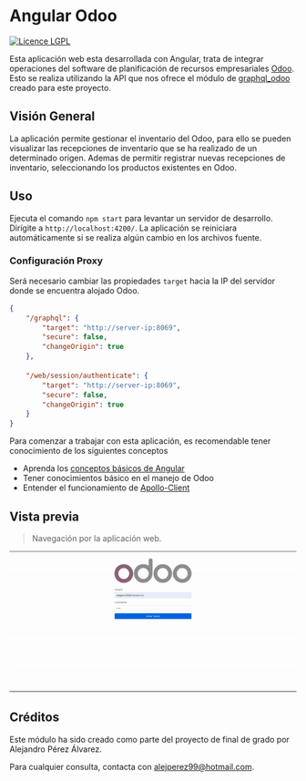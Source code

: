 # Angular Odoo

[![Licence LGPL](https://img.shields.io/badge/licence-LGPL--3-blue.png)](http://www.gnu.org/licenses/lgpl-3.0-standalone.html)

Esta aplicación web esta desarrollada con Angular, trata de integrar operaciones del software de planificación de recursos empresariales [Odoo](https://github.com/odoo/odoo). Esto se realiza utilizando la API que nos ofrece el módulo de [graphql_odoo](https://github.com/alelasesino/graphql_odoo) creado para este proyecto.

## Visión General

La aplicación permite gestionar el inventario del Odoo, para ello se pueden visualizar las recepciones de inventario que se ha realizado de un determinado origen. Ademas de permitir registrar nuevas recepciones de inventario, seleccionando los productos existentes en Odoo.

## Uso

Ejecuta el comando `npm start` para levantar un servidor de desarrollo. Dirígite a `http://localhost:4200/`. La aplicación se reiniciara automáticamente si se realiza algún cambio en los archivos fuente.

### Configuración Proxy

Será necesario cambiar las propiedades `target` hacia la IP del servidor donde se encuentra alojado Odoo.

```json
{
    "/graphql": {
        "target": "http://server-ip:8069",
        "secure": false,
        "changeOrigin": true
    },

    "/web/session/authenticate": {
        "target": "http://server-ip:8069",
        "secure": false,
        "changeOrigin": true
    }
}
```

Para comenzar a trabajar con esta aplicación, es recomendable tener conocimiento de los siguientes conceptos

- Aprenda los [conceptos básicos de Angular](https://angular.io/docs)
- Tener conocimientos básico en el manejo de Odoo
- Entender el funcionamiento de [Apollo-Client](https://www.apollographql.com/docs/)

## Vista previa

> Navegación por la aplicación web.

<p align="center">
  <img src="./screenshots/preview.gif">
</p>

## Créditos

Este módulo ha sido creado como parte del proyecto de final de grado por Alejandro Pérez Álvarez.

Para cualquier consulta, contacta con <alejperez99@hotmail.com>.
